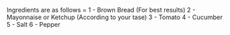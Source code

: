 Ingredients are as follows = 
1 - Brown Bread (For best results)
2 - Mayonnaise or Ketchup (According to your tase)
3 - Tomato
4 - Cucumber
5 - Salt 
6 - Pepper